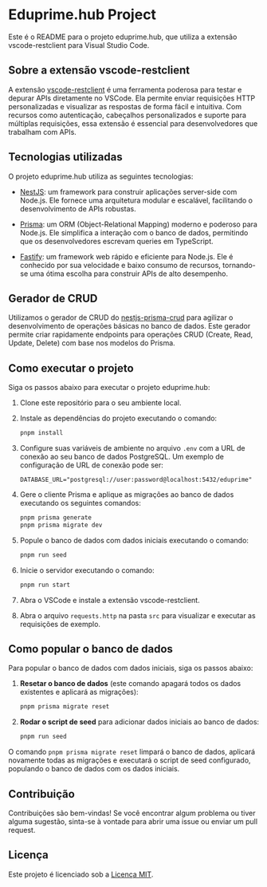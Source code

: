 # Eduprime.hub Project

Este é o README para o projeto eduprime.hub, que utiliza a extensão vscode-restclient para Visual Studio Code.

## Sobre a extensão vscode-restclient

A extensão [vscode-restclient](https://github.com/Huachao/vscode-restclient) é uma ferramenta poderosa para testar e depurar APIs diretamente no VSCode. Ela permite enviar requisições HTTP personalizadas e visualizar as respostas de forma fácil e intuitiva. Com recursos como autenticação, cabeçalhos personalizados e suporte para múltiplas requisições, essa extensão é essencial para desenvolvedores que trabalham com APIs.

## Tecnologias utilizadas

O projeto eduprime.hub utiliza as seguintes tecnologias:

- [NestJS](https://nestjs.com/): um framework para construir aplicações server-side com Node.js. Ele fornece uma arquitetura modular e escalável, facilitando o desenvolvimento de APIs robustas.

- [Prisma](https://www.prisma.io/): um ORM (Object-Relational Mapping) moderno e poderoso para Node.js. Ele simplifica a interação com o banco de dados, permitindo que os desenvolvedores escrevam queries em TypeScript.

- [Fastify](https://www.fastify.io/): um framework web rápido e eficiente para Node.js. Ele é conhecido por sua velocidade e baixo consumo de recursos, tornando-se uma ótima escolha para construir APIs de alto desempenho.

## Gerador de CRUD

Utilizamos o gerador de CRUD do [nestjs-prisma-crud](https://kepelrs.github.io/nestjs-prisma-crud/quickstart) para agilizar o desenvolvimento de operações básicas no banco de dados. Este gerador permite criar rapidamente endpoints para operações CRUD (Create, Read, Update, Delete) com base nos modelos do Prisma.

## Como executar o projeto

Siga os passos abaixo para executar o projeto eduprime.hub:

1. Clone este repositório para o seu ambiente local.

2. Instale as dependências do projeto executando o comando:

   ```bash
   pnpm install
   ```

3. Configure suas variáveis de ambiente no arquivo `.env` com a URL de conexão ao seu banco de dados PostgreSQL. Um exemplo de configuração de URL de conexão pode ser:

   ```
   DATABASE_URL="postgresql://user:password@localhost:5432/eduprime"
   ```

4. Gere o cliente Prisma e aplique as migrações ao banco de dados executando os seguintes comandos:

   ```bash
   pnpm prisma generate
   pnpm prisma migrate dev
   ```

5. Popule o banco de dados com dados iniciais executando o comando:

   ```bash
   pnpm run seed
   ```

6. Inicie o servidor executando o comando:

   ```bash
   pnpm run start
   ```

7. Abra o VSCode e instale a extensão vscode-restclient.

8. Abra o arquivo `requests.http` na pasta `src` para visualizar e executar as requisições de exemplo.

## Como popular o banco de dados

Para popular o banco de dados com dados iniciais, siga os passos abaixo:

1. **Resetar o banco de dados** (este comando apagará todos os dados existentes e aplicará as migrações):

   ```bash
   pnpm prisma migrate reset
   ```

2. **Rodar o script de seed** para adicionar dados iniciais ao banco de dados:

   ```bash
   pnpm run seed
   ```

O comando `pnpm prisma migrate reset` limpará o banco de dados, aplicará novamente todas as migrações e executará o script de seed configurado, populando o banco de dados com os dados iniciais.

## Contribuição

Contribuições são bem-vindas! Se você encontrar algum problema ou tiver alguma sugestão, sinta-se à vontade para abrir uma issue ou enviar um pull request.

## Licença

Este projeto é licenciado sob a [Licença MIT](LICENSE).
